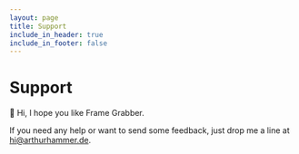 ```yaml
---
layout: page
title: Support
include_in_header: true
include_in_footer: false
---
```


# Support

👋 Hi, I hope you like Frame Grabber.

If you need any help or want to send some feedback, just drop me a line at [hi@arthurhammer.de](mailto:hi@arthurhammer.de).
